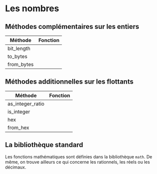 # Les nombres


## Méthodes complémentaires sur les entiers

Méthode | Fonction
------- | --------
bit_length | 
to_bytes | 
from_bytes | 


## Méthodes additionnelles sur les flottants

Méthode | Fonction
------- | --------
as_integer_ratio | 
is_integer | 
hex | 
from_hex | 


## La bibliothèque standard

Les fonctions mathématiques sont définies dans la bibliothèque `math`.
De même, on trouve ailleurs ce qui concerne les rationnels, les réels ou les décimaux.